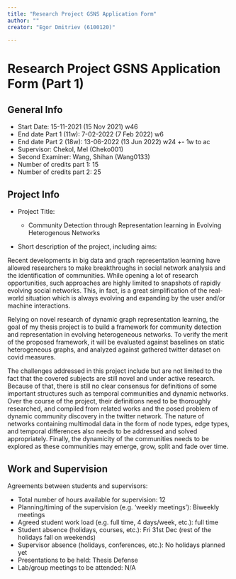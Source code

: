 ```yaml
---
title: "Research Project GSNS Application Form"
author: ""
creator: "Egor Dmitriev (6100120)"

---
```


# Research Project GSNS Application Form (Part 1)

## General Info

* Start Date: 15-11-2021 (15 Nov 2021) w46
* End date Part 1 (11w): 7-02-2022 (7 Feb 2022) w6
* End date Part 2 (18w): 13-06-2022 (13 Jun 2022) w24 +- 1w to ac
* Supervisor: Chekol, Mel (Cheko001)
* Second Examiner: Wang, Shihan (Wang0133)
* Number of credits part 1: 15
* Number of credits part 2: 25

## Project Info

* Project Title: 
  * Community Detection through Representation learning in Evolving Heterogenous Networks
  
* Short description of the project, including aims:

  

Recent developments in big data and graph representation learning have allowed researchers to make breakthroughs in social network analysis and the identification of communities. While opening a lot of research opportunities, such approaches are highly limited to snapshots of rapidly evolving social networks. This, in fact, is a great simplification of the real-world situation which is always evolving and expanding by the user and/or machine interactions. 

Relying on novel research of dynamic graph representation learning, the goal of my thesis project is to build a framework for community detection and representation in evolving heterogeneous networks. To verify the merit of the proposed framework, it will be evaluated against baselines on static heterogeneous graphs, and analyzed against gathered twitter dataset on covid measures.

The challenges addressed in this project include but are not limited to the fact that the covered subjects are still novel and under active research. Because of that, there is still no clear consensus for definitions of some important structures such as temporal communities and dynamic networks. Over the course of the project, their definitions need to be thoroughly researched, and compiled from related works and the posed problem of dynamic community discovery in the twitter network. The nature of networks containing multimodal data in the form of node types, edge types, and temporal differences also needs to be addressed and solved appropriately. Finally, the dynamicity of the communities needs to be explored as these communities may emerge, grow, split and fade over time.

## Work and Supervision

Agreements between students and supervisors:



* Total number of hours available for supervision: 12
* Planning/timing of the supervision (e.g. ‘weekly meetings’): Biweekly meetings
* Agreed student work load (e.g. full time, 4 days/week, etc.): full time
* Student absence (holidays, courses, etc.): Fri 31st Dec (rest of the holidays fall on weekends)
* Supervisor absence (holidays, conferences, etc.): No holidays planned yet
* Presentations to be held: Thesis Defense
* Lab/group meetings to be attended: N/A

